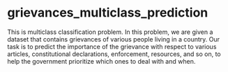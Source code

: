 # grievances_multiclass_prediction
This is multiclass classification problem. In this problem, we are given a dataset that contains grievances of various people living in a country. Our task is to predict the importance of the grievance with respect to various articles, constitutional declarations, enforcement, resources, and so on, to help the government prioritize which ones to deal with and when.
